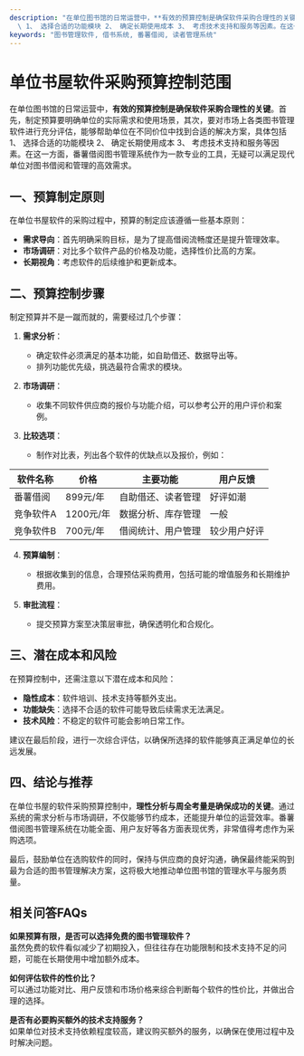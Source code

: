 ```yaml
---
description: "在单位图书馆的日常运营中，**有效的预算控制是确保软件采购合理性的关键**。首先，制定预算要明确单位的实际需求和使用场景，其次，要对市场上各类图书管理软件进行充分评估，能够帮助单位在不同价位中找到合适的解决方案，具体包括\
  \ 1、 选择合适的功能模块 2、 确定长期使用成本 3、 考虑技术支持和服务等因素。在这一方面，番薯借阅图书管理系统作为一款专业的工具，无疑可以满足现代单位对图书借阅和管理的高效需求。"
keywords: "图书管理软件, 借书系统, 番薯借阅, 读者管理系统"
---
```

# 单位书屋软件采购预算控制范围  

在单位图书馆的日常运营中，**有效的预算控制是确保软件采购合理性的关键**。首先，制定预算要明确单位的实际需求和使用场景，其次，要对市场上各类图书管理软件进行充分评估，能够帮助单位在不同价位中找到合适的解决方案，具体包括 1、 选择合适的功能模块 2、 确定长期使用成本 3、 考虑技术支持和服务等因素。在这一方面，番薯借阅图书管理系统作为一款专业的工具，无疑可以满足现代单位对图书借阅和管理的高效需求。

## 一、预算制定原则

在单位书屋软件的采购过程中，预算的制定应该遵循一些基本原则：

- **需求导向**：首先明确采购目标，是为了提高借阅流畅度还是提升管理效率。
- **市场调研**：对比多个软件产品的价格及功能，选择性价比高的方案。
- **长期视角**：考虑软件的后续维护和更新成本。

## 二、预算控制步骤

制定预算并不是一蹴而就的，需要经过几个步骤：

1. **需求分析**：
   - 确定软件必须满足的基本功能，如自助借还、数据导出等。
   - 排列功能优先级，挑选最符合需求的模块。

2. **市场调研**：
   - 收集不同软件供应商的报价与功能介绍，可以参考公开的用户评价和案例。

3. **比较选项**：
   - 制作对比表，列出各个软件的优缺点以及报价，例如：

| 软件名称         | 价格    | 主要功能              | 用户反馈   |
|------------------|---------|-----------------------|------------|
| 番薯借阅           | 899元/年 | 自助借还、读者管理      | 好评如潮   |
| 竞争软件A        | 1200元/年 | 数据分析、库存管理      | 一般         |
| 竞争软件B        | 700元/年  | 借阅统计、用户管理      | 较少用户好评 |

4. **预算编制**：
   - 根据收集到的信息，合理预估采购费用，包括可能的增值服务和长期维护费用。

5. **审批流程**：
   - 提交预算方案至决策层审批，确保透明化和合规化。

## 三、潜在成本和风险

在预算控制中，还需注意以下潜在成本和风险：

- **隐性成本**：软件培训、技术支持等额外支出。
- **功能缺失**：选择不合适的软件可能导致后续需求无法满足。
- **技术风险**：不稳定的软件可能会影响日常工作。

建议在最后阶段，进行一次综合评估，以确保所选择的软件能够真正满足单位的长远发展。

## 四、结论与推荐

在单位书屋的软件采购预算控制中，**理性分析与周全考量是确保成功的关键**。通过系统的需求分析与市场调研，不仅能够节约成本，还能提升单位的运营效率。番薯借阅图书管理系统在功能全面、用户友好等各方面表现优秀，非常值得考虑作为采购选项。

最后，鼓励单位在选购软件的同时，保持与供应商的良好沟通，确保最终能采购到最为合适的图书管理解决方案，这将极大地推动单位图书馆的管理水平与服务质量。

## 相关问答FAQs

**如果预算有限，是否可以选择免费的图书管理软件？**  
虽然免费的软件看似减少了初期投入，但往往存在功能限制和技术支持不足的问题，可能在长期使用中增加额外成本。

**如何评估软件的性价比？**  
可以通过功能对比、用户反馈和市场价格来综合判断每个软件的性价比，并做出合理的选择。

**是否有必要购买额外的技术支持服务？**  
如果单位对技术支持依赖程度较高，建议购买额外的服务，以确保在使用过程中及时解决问题。
